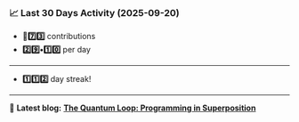 <!--START_STATS-->
### 📈 Last 30 Days Activity (2025-09-20)  
- **🎱7️⃣3️⃣** contributions  
- **2️⃣9️⃣•1️⃣0️⃣** per day
---
- **1️⃣1️⃣2️⃣** day streak!
---
📝 **Latest blog:** [**The Quantum Loop: Programming in Superposition**](https://andriak.com/blog/quantum-loop)
<!--END_STATS-->
